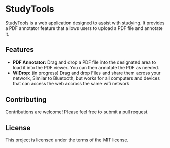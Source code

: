 # StudyTools

StudyTools is a web application designed to assist with studying. It provides a PDF annotator feature that allows users to upload a PDF file and annotate it.

## Features

- **PDF Annotator:** Drag and drop a PDF file into the designated area to load it into the PDF viewer. You can then annotate the PDF as needed.
- **WiDrop:** (in progress) Drag and drop Files and share them across your network, Similar to Bluetooth, but works for all computers and devices that can access the web accross the same wifi network

## Contributing

Contributions are welcome! Please feel free to submit a pull request.

## License

This project is licensed under the terms of the MIT license.

